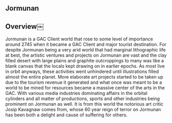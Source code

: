 ## Jormunan

## Overview￼

Jormunan is a GAC Client world that rose to some level of importance around 2745 when it became a GAC Client and major tourist destination.  For despite Jormunan being a very arid world that had marginal lithographic life at best, the artistic ventures and projects on Jormunan are vast and the clay filled desert with large plains and graphite outcroppings to many was like a blank canvas that the locals kept drawing on in earlier epochs.  As most live in orbit anyways, these activities went unhindered until illustrations filled almost the entire planet.  More elaborate art projects started to be taken up due to the tourism revenue it generated and what once was meant to be a world to be mined for resources became a massive center of the arts in the GAC.  With various media industries dominating affairs in the orbital cylinders and all matter of productions, sports and other industries being prominent on Jormunan as well.  It is from this world the notorious art critic Josip Kavagnaw comes from, whose 60 year reign of terror on Jormunan has been both a delight and cause of suffering for others.
